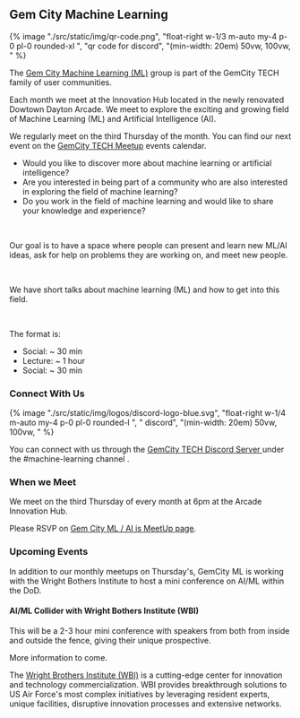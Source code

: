 
## Gem City Machine Learning

{% image "./src/static/img/qr-code.png", "float-right w-1/3 m-auto my-4 p-0 pl-0 rounded-xl ",  "qr code for discord", "(min-width: 20em) 50vw, 100vw, " %}


The [Gem City Machine Learning (ML)](https://www.meetup.com/gem-city-tech/) group is part of the GemCity TECH family of user communities. 

Each month we meet at the Innovation Hub located in the newly renovated Dowtown Dayton Arcade. 
We meet to explore the exciting and growing field of Machine Learning (ML) and Artificial Intelligence (AI).


We regularly meet on the third Thursday of the month. You can find our next event on 
the [GemCity TECH Meetup](https://www.meetup.com/gem-city-tech/) events calendar.


* Would you like to discover more about machine learning or artificial intelligence?
* Are you interested in being part of a community who are also interested in exploring the field of machine learning?
* Do you work in the field of machine learning and would like to share your knowledge and experience?



<br>


Our goal is to have a space where people can present and learn new ML/AI ideas, 
ask for help on problems they are working on, and meet new people.

<br>

We have short talks about machine learning (ML) and how to get into this field. 

<br>

The format is:

* Social: ~ 30 min
* Lecture: ~ 1 hour
* Social: ~ 30 min


### Connect With Us


{% image "./src/static/img/logos/discord-logo-blue.svg", "float-right w-1/4 m-auto my-4 p-0 pl-0 rounded-l ",  " discord", "(min-width: 20em) 50vw, 100vw, " %}

You can connect with us through the [GemCity TECH Discord Server ](https://discord.gg/nyDtEytbt6) under the #machine-learning channel .


### When we Meet

We meet on the third Thursday of every month at 6pm at the Arcade Innovation Hub.

Please RSVP on [Gem City ML / AI is MeetUp page](https://www.meetup.com/gem-city-tech/).


### Upcoming Events

In addition to our monthly meetups on Thursday's, GemCity ML is working with the Wright Bothers Institute 
to host a mini conference on AI/ML within the DoD.  


#### AI/ML Collider with Wright Bothers Institute (WBI)

This will be a 2-3 hour mini conference with speakers from both from inside and outside the fence, giving their unique prospective.

More information to come.


The [Wright Brothers Institute (WBI)](https://www.wbi-innovates.com/) is a cutting-edge center for innovation and technology commercialization. WBI provides breakthrough solutions to US Air Force's most complex initiatives by leveraging resident experts, unique facilities, disruptive innovation processes and extensive networks.


